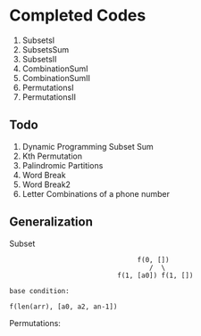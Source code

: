 # Completed Codes


1. SubsetsI
2. SubsetsSum
3. SubsetsII
4. CombinationSumI
5. CombinationSumII
6. PermutationsI
7. PermutationsII


## Todo
1. Dynamic Programming Subset Sum
2. Kth Permutation
3. Palindromic Partitions
4. Word Break
5. Word Break2
6. Letter Combinations of a phone number


## Generalization

Subset
```
								f(0, [])
								   /  \
                           f(1, [a0]) f(1, [])
```
`base condition:`
```
f(len(arr), [a0, a2, an-1])
```

Permutations: